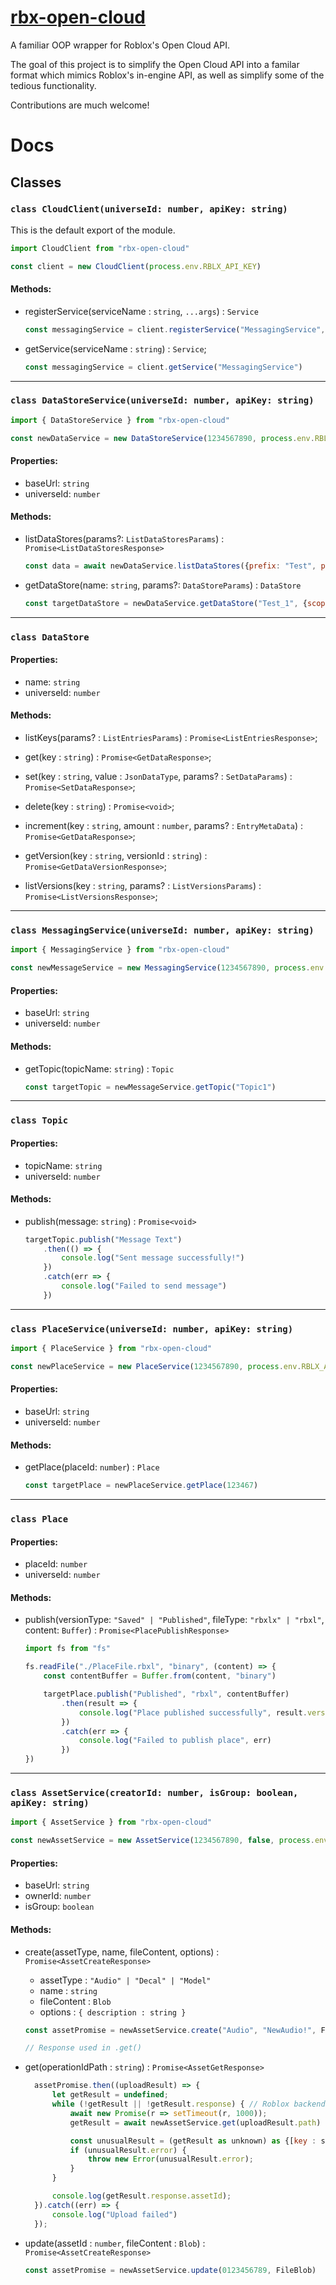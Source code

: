 # [rbx-open-cloud](https://github.com/Stratiz/rbx-open-cloud)
A familiar OOP wrapper for Roblox's Open Cloud API.

The goal of this project is to simplify the Open Cloud API into a familar format which mimics Roblox's in-engine API, as well as simplify some of the tedious functionality.

Contributions are much welcome!

# Docs

## Classes
### `class CloudClient(universeId: number, apiKey: string)`
  This is the default export of the module.
```js
import CloudClient from "rbx-open-cloud"

const client = new CloudClient(process.env.RBLX_API_KEY)
```
#### Methods:
  - registerService(serviceName : `string`, `...args`) : `Service`
    ```js
    const messagingService = client.registerService("MessagingService", 1234567890)
    ```
  - getService(serviceName : `string`) : `Service`;
    ```js
    const messagingService = client.getService("MessagingService")
    ```

<hr>

### `class DataStoreService(universeId: number, apiKey: string)`
```js
import { DataStoreService } from "rbx-open-cloud"

const newDataService = new DataStoreService(1234567890, process.env.RBLX_API_KEY)
```

#### Properties:
  - baseUrl: `string`
  - universeId: `number`

#### Methods:
  - listDataStores(params?: `ListDataStoresParams`) : `Promise<ListDataStoresResponse>`
    ```js
    const data = await newDataService.listDataStores({prefix: "Test", pageSize: 1, cursor: ""})
    ```
  - getDataStore(name: `string`, params?: `DataStoreParams`) : `DataStore`
    ```js
    const targetDataStore = newDataService.getDataStore("Test_1", {scope: "global"})
    ```

<hr>

### `class DataStore`

#### Properties:
  - name: `string`
  - universeId: `number`

#### Methods:
- listKeys(params? : `ListEntriesParams`) : `Promise<ListEntriesResponse>`;

- get(key : `string`) : `Promise<GetDataResponse>`;
- set(key : `string`, value : `JsonDataType`, params? : `SetDataParams`) : `Promise<SetDataResponse>`;
- delete(key : `string`) : `Promise<void>`;
- increment(key : `string`, amount : `number`, params? : `EntryMetaData`) : `Promise<GetDataResponse>`;
- getVersion(key : `string`, versionId : `string`) : `Promise<GetDataVersionResponse>`;
- listVersions(key : `string`, params? : `ListVersionsParams`) : `Promise<ListVersionsResponse>`;

<hr>

### `class MessagingService(universeId: number, apiKey: string)`
```js
import { MessagingService } from "rbx-open-cloud"

const newMessageService = new MessagingService(1234567890, process.env.RBLX_API_KEY)
```

#### Properties:
  - baseUrl: `string`
  - universeId: `number`

#### Methods:
  - getTopic(topicName: `string`) : `Topic`
    ```js
    const targetTopic = newMessageService.getTopic("Topic1")
    ```

<hr>

### `class Topic`

#### Properties:
  - topicName: `string`
  - universeId: `number`

#### Methods:
  - publish(message: `string`) : `Promise<void>`
    ```js
    targetTopic.publish("Message Text")
        .then(() => {
            console.log("Sent message successfully!")
        })
        .catch(err => {
            console.log("Failed to send message")
        })
    ```

<hr>

### `class PlaceService(universeId: number, apiKey: string)`
```js
import { PlaceService } from "rbx-open-cloud"

const newPlaceService = new PlaceService(1234567890, process.env.RBLX_API_KEY)
```

#### Properties:
  - baseUrl: `string`
  - universeId: `number`

#### Methods:
  - getPlace(placeId: `number`) : `Place`
    ```js
    const targetPlace = newPlaceService.getPlace(123467)
    ```

<hr>

### `class Place`

#### Properties:
  - placeId: `number`
  - universeId: `number`

#### Methods:
  - publish(versionType: `"Saved" | "Published"`, fileType: `"rbxlx" | "rbxl"`, content: `Buffer`) : `Promise<PlacePublishResponse>`
    ```js
    import fs from "fs"

    fs.readFile("./PlaceFile.rbxl", "binary", (content) => {
        const contentBuffer = Buffer.from(content, "binary")

        targetPlace.publish("Published", "rbxl", contentBuffer)
            .then(result => {
                console.log("Place published successfully", result.versionNumber)
            })
            .catch(err => {
                console.log("Failed to publish place", err)
            })
    })

    ```
<hr>

### `class AssetService(creatorId: number, isGroup: boolean, apiKey: string)`

```js
import { AssetService } from "rbx-open-cloud"

const newAssetService = new AssetService(1234567890, false, process.env.RBLX_API_KEY)
```

#### Properties:
  - baseUrl: `string`
  - ownerId: `number`
  - isGroup: `boolean`

#### Methods:
  - create(assetType, name, fileContent, options) : `Promise<AssetCreateResponse>`
    - assetType : `"Audio" | "Decal" | "Model"`
    - name : `string`
    - fileContent : `Blob`
    - options : `{ description : string }`
  
    ```js
    const assetPromise = newAssetService.create("Audio", "NewAudio!", FileBlob, { description: "Cool new asset" })

    // Response used in .get()
    ```

  - get(operationIdPath : `string`) : `Promise<AssetGetResponse>`

    ```js
      assetPromise.then((uploadResult) => {
          let getResult = undefined;
          while (!getResult || !getResult.response) { // Roblox backend has a race condition. This is a hacky fix.
              await new Promise(r => setTimeout(r, 1000));
              getResult = await newAssetService.get(uploadResult.path)

              const unusualResult = (getResult as unknown) as {[key : string] : string};
              if (unusualResult.error) {
                  throw new Error(unusualResult.error);
              }
          }

          console.log(getResult.response.assetId);
      }).catch((err) => {
          console.log("Upload failed")
      });
    ```

  - update(assetId : `number`, fileContent : `Blob`) : `Promise<AssetCreateResponse>`
    ```js
    const assetPromise = newAssetService.update(0123456789, FileBlob)
    ```

